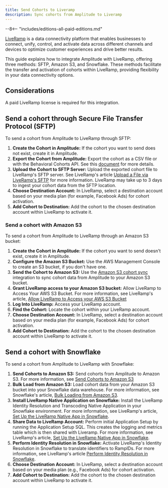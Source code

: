 ```yaml
---
title: Send Cohorts to Liveramp
description: Sync cohorts from Amplitude to Liveramp
---
```


--8<-- "includes/editions-all-paid-editions.md"

[LiveRamp](https://liveramp.com/) is a data connectivity platform that enables businesses to connect, unify, control, and activate data across different channels and devices to optimize customer experiences and drive better results.

This guide explains how to integrate Amplitude with LiveRamp, offering three methods: SFTP, Amazon S3, and Snowflake. These methods facilitate the transfer and activation of cohorts within LiveRamp, providing flexibility in your data connectivity options.

## Considerations

A paid LiveRamp license is required for this integration.

## Send a cohort through Secure File Transfer Protocol (SFTP) 

To send a cohort from Amplitude to LiveRamp through SFTP:

1. **Create the Cohort in Amplitude:** If the cohort you want to send does not exist, create it in Amplitude.
2. **Export the Cohort from Amplitude:** Export the cohort as a CSV file or with the Behavioral Cohorts API. See this [document](https://help.amplitude.com/hc/en-us/articles/360028552471-Amplitude-Audiences-overview-Drive-conversions-with-true-one-to-one-personalization-) for more details.
3. **Upload the Cohort to SFTP Server:** Upload the exported cohort file to LiveRamp's SFTP server. See LiveRamp's article [Upload a File via LiveRamp's SFTP](https://docs.liveramp.com/connect/en/upload-a-file-via-liveramp-s-sftp.html) for more information. LiveRamp may take up to 3 days to ingest your cohort data from the SFTP location.
4. **Choose Destination Account:** In LiveRamp, select a destination account based on your media plan (for example, Facebook Ads) for cohort activation.
5. **Add Cohort to Destination:** Add the cohort to the chosen destination account within LiveRamp to activate it.

### Send a cohort with Amazon S3

To send a cohort from Amplitude to LiveRamp through an Amazon S3 bucket:

1. **Create the Cohort in Amplitude:** If the cohort you want to send doesn't exist, create it in Amplitude.
2. **Configure the Amazon S3 Bucket:** Use the AWS Management Console to create an S3 bucket, if you don't have one.
3. **Send the Cohort to Amazon S3:** Use the [Amazon S3 cohort sync](https://www.docs.developers.amplitude.com/data/destinations/amazon-s3-cohort/) integration to sync cohort data from Amplitude to your Amazon S3 bucket.
4. **Grant LiveRamp access to your Amazon S3 bucket:** Allow LiveRamp to Access Your AWS S3 Bucket. For more information, see LiveRamp's article, [Allow LiveRamp to Access your AWS S3 Bucket](https://docs.liveramp.com/connect/en/allow-liveramp-to-access-your-aws-s3-bucket.html)
5. **Log Into LiveRamp:** Access your LiveRamp account.
6. **Find the Cohort:** Locate the cohort within your LiveRamp account.
7. **Choose Destination Account:** In LiveRamp, select a destination account based on your media plan (for example, Facebook Ads) for cohort activation.
8. **Add Cohort to Destination:** Add the cohort to the chosen destination account within LiveRamp to activate it.

## Send a cohort with Snowflake

To send a cohort from Amplitude to LiveRamp with Snowflake:

1. **Send Cohorts to Amazon S3:** Send cohorts from Amplitude to Amazon S3. For more information, see [Send Cohorts to Amazon S3](https://www.docs.developers.amplitude.com/data/destinations/amazon-s3-cohort/)
2. **Bulk Load from Amazon S3:** Load cohort data from your Amazon S3 bucket into your Snowflake data warehouse. For more information, see Snowflake's article, [Bulk Loading from Amazon S3](https://docs.snowflake.com/en/user-guide/data-load-s3).
3. **Install LiveRamp Native Application on Snowflake:** Install the LiveRamp Identity Resolution and Transcoding Native Application in your Snowflake environment. For more information, see LiveRamp's article, [Set Up the LiveRamp Native App in Snowflake](https://docs.liveramp.com/identity/en/set-up-the-liveramp-native-app-in-snowflake.html).
4. **Share Data to LiveRamp Account:** Perform initial Application Setup by running the Application Setup SQL. This creates the logging and metrics table which is then shared with Liveramp. For more information, see LiveRamp's article, [Set Up the LiveRamp Native App in Snowflake](https://docs.liveramp.com/identity/en/set-up-the-liveramp-native-app-in-snowflake.html).
5. **Perform Identity Resolution in Snowflake:** Activate LiveRamp's Identity Resolution in Snowflake to translate identifiers to RampIDs. For more information, see LiveRamp's article [Perform Identity Resolution in Snowflake](https://docs.liveramp.com/identity/en/perform-identity-resolution-in-snowflake.html).
6. **Choose Destination Account:** In LiveRamp, select a destination account based on your media plan (e.g., Facebook Ads) for cohort activation.
7. **Add Cohort to Destination:** Add the cohort to the chosen destination account within LiveRamp to activate it.
